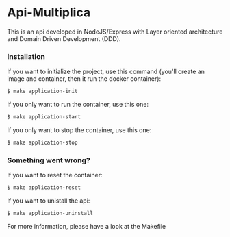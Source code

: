 # Api-Multiplica

This is an api developed in NodeJS/Express with Layer oriented architecture and Domain Driven Development (DDD).

### Installation

If you want to initialize the project, use this command (you'll create an image and container, then it run the docker container):
```sh
$ make application-init
```

If you only want to run the container, use this one:
```sh
$ make application-start
```

If you only want to stop the container, use this one:
```sh
$ make application-stop
```

### Something went wrong?

If you want to reset the container:
```sh
$ make application-reset
```

If you want to unistall the api:
```sh
$ make application-uninstall
```

For more information, please have a look at the Makefile